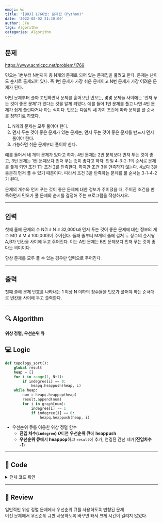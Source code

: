 ```yaml
---
emoji: 💻
title: "[BOJ] 1766번: 문제집 (Python)"
date: '2022-02-02 21:30:00'
author: JFe
tags: Algorithm
categories: Algorithm
---
```


## 문제
https://www.acmicpc.net/problem/1766

민오는 1번부터 N번까지 총 N개의 문제로 되어 있는 문제집을 풀려고 한다. 문제는 난이도 순서로 출제되어 있다. 즉 1번 문제가 가장 쉬운 문제이고 N번 문제가 가장 어려운 문제가 된다.

어떤 문제부터 풀까 고민하면서 문제를 훑어보던 민오는, 몇몇 문제들 사이에는 '먼저 푸는 것이 좋은 문제'가 있다는 것을 알게 되었다. 예를 들어 1번 문제를 풀고 나면 4번 문제가 쉽게 풀린다거나 하는 식이다. 민오는 다음의 세 가지 조건에 따라 문제를 풀 순서를 정하기로 하였다.

1. N개의 문제는 모두 풀어야 한다.  
2. 먼저 푸는 것이 좋은 문제가 있는 문제는, 먼저 푸는 것이 좋은 문제를 반드시 먼저 풀어야 한다.  
3. 가능하면 쉬운 문제부터 풀어야 한다.  

예를 들어서 네 개의 문제가 있다고 하자. 4번 문제는 2번 문제보다 먼저 푸는 것이 좋고, 3번 문제는 1번 문제보다 먼저 푸는 것이 좋다고 하자. 만일 4-3-2-1의 순서로 문제를 풀게 되면 조건 1과 조건 2를 만족한다. 하지만 조건 3을 만족하지 않는다. 4보다 3을 충분히 먼저 풀 수 있기 때문이다. 따라서 조건 3을 만족하는 문제를 풀 순서는 3-1-4-2가 된다.

문제의 개수와 먼저 푸는 것이 좋은 문제에 대한 정보가 주어졌을 때, 주어진 조건을 만족하면서 민오가 풀 문제의 순서를 결정해 주는 프로그램을 작성하시오.

---

## 입력  
첫째 줄에 문제의 수 N(1 ≤ N ≤ 32,000)과 먼저 푸는 것이 좋은 문제에 대한 정보의 개수 M(1 ≤ M ≤ 100,000)이 주어진다. 둘째 줄부터 M개의 줄에 걸쳐 두 정수의 순서쌍 A,B가 빈칸을 사이에 두고 주어진다. 이는 A번 문제는 B번 문제보다 먼저 푸는 것이 좋다는 의미이다.

항상 문제를 모두 풀 수 있는 경우만 입력으로 주어진다.

---

## 출력  
첫째 줄에 문제 번호를 나타내는 1 이상 N 이하의 정수들을 민오가 풀어야 하는 순서대로 빈칸을 사이에 두고 출력한다.

---

## 🔍 Algorithm
**위상 정렬, 우선순위 큐**

## 💻 Logic

```Python
def topology_sort():
    global result
    heap = []
    for i in range(1, N+1):
        if indegree[i] == 0:
            heapq.heappush(heap, i)
    while heap:
        num = heapq.heappop(heap)
        result.append(num)
        for i in graph[num]:
            indegree[i] -= 1
            if indegree[i] == 0:
                heapq.heappush(heap, i)
```

- 우선순위 큐를 이용한 위상 정렬 함수  
  - **진입 차수(`indegree`)** ***0***이면 **우선순위 큐**에 **heappush**  
  - **우선순위 큐**에서 **heappop**하고 `result`에 추가, 연결된 간선 제거(**진입차수 -1**)  


---

## 🧩 Code
<details><summary>전체 코드 확인</summary>

```Python
import sys, heapq

N, M = map(int, sys.stdin.readline().split())
graph = [[] for _ in range(N+1)]
indegree = [0 for _ in range(N+1)]
result = []
for _ in range(M):
    A, B = map(int, sys.stdin.readline().split())
    graph[A].append(B)
    indegree[B] += 1

def topology_sort():
    global result
    heap = []
    for i in range(1, N+1):
        if indegree[i] == 0:
            heapq.heappush(heap, i)
    while heap:
        num = heapq.heappop(heap)
        result.append(num)
        for i in graph[num]:
            indegree[i] -= 1
            if indegree[i] == 0:
                heapq.heappush(heap, i)

topology_sort()
for i in result:
    print(i, end=' ')
```
</details>

---

## 📝 Review

일반적인 위상 정렬 문제에서 우선순위 큐를 사용하도록 변형된 문제  
이전 문제에서 우선순위 큐만 사용하도록 바꾸면 돼서 크게 시간이 걸리지 않았다.

```toc
```
